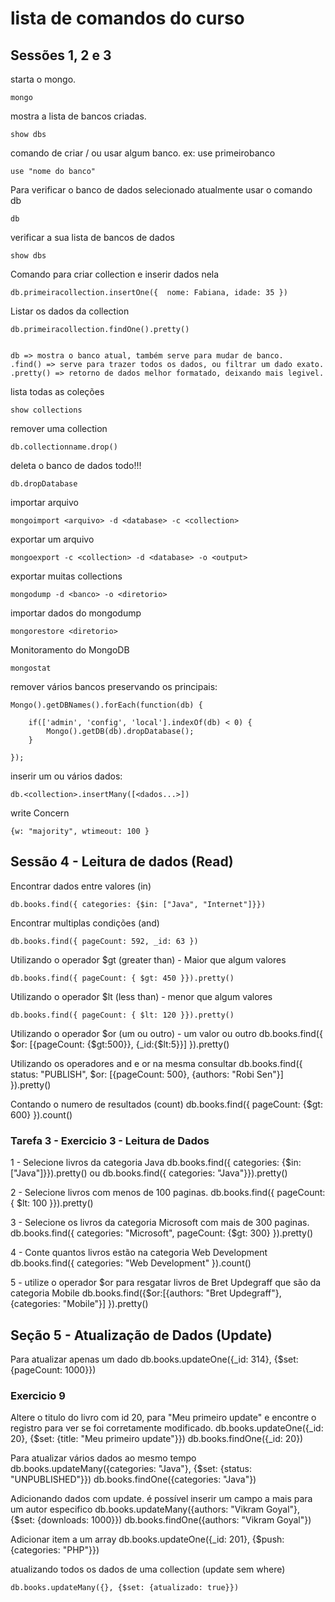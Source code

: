 # lista de comandos do curso

## Sessões 1, 2 e 3

starta o mongo.

```
mongo
```
mostra a lista de bancos criadas.

```
show dbs
```

comando de criar / ou usar algum banco. ex: use primeirobanco

```
use "nome do banco"
```

Para verificar o banco de dados selecionado atualmente usar o comando db
```
db
```

 verificar a sua lista de bancos de dados
```
show dbs
```

Comando para criar collection e inserir dados nela
```
db.primeiracollection.insertOne({  nome: Fabiana, idade: 35 })
```

Listar os dados da collection
```
db.primeiracollection.findOne().pretty()


db => mostra o banco atual, também serve para mudar de banco.
.find() => serve para trazer todos os dados, ou filtrar um dado exato.
.pretty() => retorno de dados melhor formatado, deixando mais legivel.
```

lista todas as coleções
```
show collections
```

remover uma collection
```
db.collectionname.drop()
```

deleta o banco de dados todo!!!
```
db.dropDatabase
```

importar arquivo
```
mongoimport <arquivo> -d <database> -c <collection>
```

exportar um arquivo
```
mongoexport -c <collection> -d <database> -o <output>
```

exportar muitas collections
```
mongodump -d <banco> -o <diretorio>
```

importar dados do mongodump
```
mongorestore <diretorio>
```

Monitoramento do MongoDB
```
mongostat
```


remover vários bancos preservando os principais:
```
Mongo().getDBNames().forEach(function(db) {

	if(['admin', 'config', 'local'].indexOf(db) < 0) {
		Mongo().getDB(db).dropDatabase();
	}

});
```

inserir um ou vários dados:
```
db.<collection>.insertMany([<dados...>])
```

write Concern
```
{w: "majority", wtimeout: 100 }
```

## Sessão 4 - Leitura de dados (Read)

Encontrar dados entre valores (in)
```
db.books.find({ categories: {$in: ["Java", "Internet"]}})
```

Encontrar multiplas condições (and)
```
db.books.find({ pageCount: 592, _id: 63 })
```

Utilizando o operador $gt (greater than) - Maior que algum valores
```
db.books.find({ pageCount: { $gt: 450 }}).pretty()
```

Utilizando o operador $lt (less than) - menor que algum valores
```
db.books.find({ pageCount: { $lt: 120 }}).pretty()
```

Utilizando o operador $or (um ou outro) - um valor ou outro
db.books.find({ $or: [{pageCount: {$gt:500}}, {_id:{$lt:5}}] }).pretty()

Utilizando os operadores and e or na mesma consultar
db.books.find({ status: "PUBLISH",  $or: [{pageCount: 500}, {authors: "Robi Sen"}] }).pretty()

Contando o numero de resultados (count)
db.books.find({ pageCount: {$gt: 600} }).count()

### Tarefa 3 - Exercicio 3 - Leitura de Dados
1 - Selecione livros da categoria Java
db.books.find({ categories: {$in: ["Java"]}}).pretty() ou db.books.find({ categories: "Java"}}).pretty()

2 - Selecione livros com menos de 100 paginas.
db.books.find({ pageCount: { $lt: 100 }}).pretty()

3 - Selecione os livros da categoria Microsoft com mais de 300 paginas.
db.books.find({ categories: "Microsoft", pageCount: {$gt: 300} }).pretty()

4 - Conte quantos livros estão na categoria Web Development
db.books.find({ categories: "Web Development" }).count()

5 - utilize o operador $or para resgatar livros de Bret Updegraff que são da categoria Mobile
db.books.find({$or:[{authors: "Bret Updegraff"},{categories: "Mobile"}] }).pretty()



## Seção 5 - Atualização de Dados (Update)

Para atualizar apenas um dado
db.books.updateOne({_id: 314}, {$set: {pageCount: 1000}})

### Exercicio 9
Altere o titulo do livro com id 20, para "Meu primeiro update" e encontre o registro para ver se foi corretamente modificado.
db.books.updateOne({_id: 20}, {$set: {title: "Meu primeiro update"}})
db.books.findOne({_id: 20})

Para atualizar vários dados ao mesmo tempo
db.books.updateMany({categories: "Java"}, {$set: {status: "UNPUBLISHED"}})
db.books.findOne({categories: "Java"})

Adicionando dados com update. é possível inserir um campo a mais para um autor especifico
db.books.updateMany({authors: "Vikram Goyal"}, {$set: {downloads: 1000}})
db.books.findOne({authors: "Vikram Goyal"})

Adicionar item a um array
db.books.updateOne({_id: 201}, {$push: {categories: "PHP"}})

atualizando todos os dados de uma collection (update sem where)

```
db.books.updateMany({}, {$set: {atualizado: true}})
```
